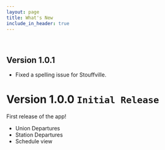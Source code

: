 ```yaml
---
layout: page
title: What's New
include_in_header: true
---
```


<br>

## Version 1.0.1
<!-- #### Bug Fixes -->
- Fixed a spelling issue for Stouffville.


# **Version 1.0.0** `Initial Release`
First release of the app!
<!-- #### What's New -->
- Union Departures
- Station Departures
- Schedule view

<br>